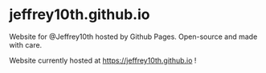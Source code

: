 # jeffrey10th.github.io
Website for @Jeffrey10th hosted by Github Pages. Open-source and made with care.

Website currently hosted at https://jeffrey10th.github.io !
